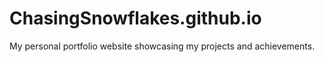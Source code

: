 # ChasingSnowflakes.github.io
My personal portfolio website showcasing my projects and achievements.
